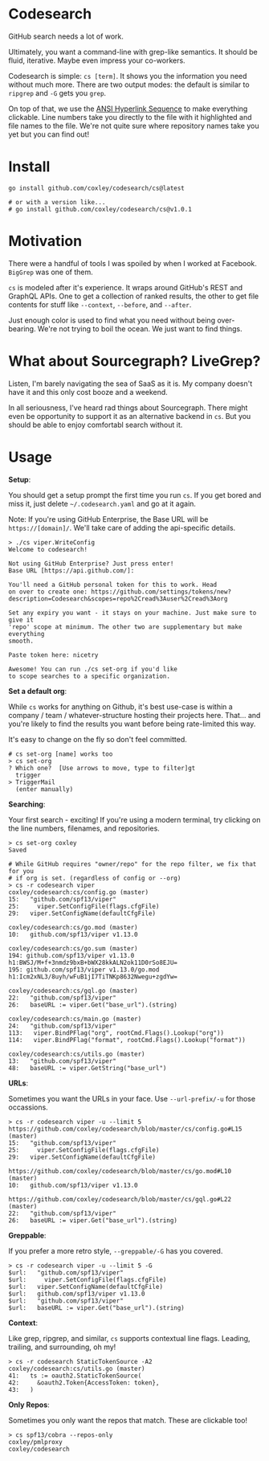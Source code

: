 # Codesearch

GitHub search needs a lot of work.

Ultimately, you want a command-line with grep-like semantics. It should be
fluid, iterative. Maybe even impress your co-workers.

Codesearch is simple: `cs [term]`. It shows you the information you need
without much more. There are two output modes: the default is similar to
`ripgrep` and `-G` gets you `grep`.

On top of that, we use the [ANSI Hyperlink
Sequence](https://gist.github.com/egmontkob/eb114294efbcd5adb1944c9f3cb5feda#the-escape-sequence)
to make everything clickable. Line numbers take you directly to the file with
it highlighted and file names to the file. We're not quite sure where
repository names take you yet but you can find out!

[](./demo.gif)

# Install

```
go install github.com/coxley/codesearch/cs@latest

# or with a version like...
# go install github.com/coxley/codesearch/cs@v1.0.1
```

# Motivation

There were a handful of tools I was spoiled by when I worked at Facebook.
`BigGrep` was one of them.

`cs` is modeled after it's experience. It wraps
around GitHub's REST and GraphQL APIs. One to get a collection of ranked
results, the other to get file contents for stuff like `--context`, `--before`,
and `--after`.

Just enough color is used to find what you need without being over-bearing.
We're not trying to boil the ocean. We just want to find things.

# What about Sourcegraph? LiveGrep?

Listen, I'm barely navigating the sea of SaaS as it is. My company doesn't have
it and this only cost booze and a weekend.

In all seriousness, I've heard rad things about Sourcegraph. There might even
be opportunity to support it as an alternative backend in `cs`. But you should
be able to enjoy comfortabl search without it.

# Usage

**Setup**:

You should get a setup prompt the first time you run `cs`. If you get bored and
miss it, just delete `~/.codesearch.yaml` and go at it again.

Note: If you're using GitHub Enterprise, the Base URL will be
`https://[domain]/`. We'll take care of adding the api-specific details.


```
> ./cs viper.WriteConfig
Welcome to codesearch!

Not using GitHub Enterprise? Just press enter!
Base URL [https://api.github.com/]:

You'll need a GitHub personal token for this to work. Head
on over to create one: https://github.com/settings/tokens/new?description=Codesearch&scopes=repo%2Cread%3Auser%2Cread%3Aorg

Set any expiry you want - it stays on your machine. Just make sure to give it
'repo' scope at minimum. The other two are supplementary but make everything
smooth.

Paste token here: nicetry

Awesome! You can run ./cs set-org if you'd like
to scope searches to a specific organization.
```

**Set a default org**:

While `cs` works for anything on Github, it's best use-case is within a company
/ team / whatever-structure hosting their projects here. That... and you're
likely to find the results you want before being rate-limited this way.

It's easy to change on the fly so don't feel committed.

```
# cs set-org [name] works too
> cs set-org
? Which one?  [Use arrows to move, type to filter]gt
  trigger
> TriggerMail
  (enter manually)
```

**Searching**:

Your first search - exciting! If you're using a modern terminal, try clicking
on the line numbers, filenames, and repositories.

```
> cs set-org coxley
Saved

# While GitHub requires "owner/repo" for the repo filter, we fix that for you
# if org is set. (regardless of config or --org)
> cs -r codesearch viper
coxley/codesearch:cs/config.go (master)
15:   "github.com/spf13/viper"
25:     viper.SetConfigFile(flags.cfgFile)
29:   viper.SetConfigName(defaultCfgFile)

coxley/codesearch:cs/go.mod (master)
10:   github.com/spf13/viper v1.13.0

coxley/codesearch:cs/go.sum (master)
194: github.com/spf13/viper v1.13.0 h1:BWSJ/M+f+3nmdz9bxB+bWX28kkALN2ok11D0rSo8EJU=
195: github.com/spf13/viper v1.13.0/go.mod h1:Icm2xNL3/8uyh/wFuB1jI7TiTNKp8632Nwegu+zgdYw=

coxley/codesearch:cs/gql.go (master)
22:   "github.com/spf13/viper"
26:   baseURL := viper.Get("base_url").(string)

coxley/codesearch:cs/main.go (master)
24:   "github.com/spf13/viper"
113:   viper.BindPFlag("org", rootCmd.Flags().Lookup("org"))
114:   viper.BindPFlag("format", rootCmd.Flags().Lookup("format"))

coxley/codesearch:cs/utils.go (master)
13:   "github.com/spf13/viper"
48:   baseURL := viper.GetString("base_url")
```

**URLs**:

Sometimes you want the URLs in your face. Use `--url-prefix/-u` for those occassions.

```
> cs -r codesearch viper -u --limit 5
https://github.com/coxley/codesearch/blob/master/cs/config.go#L15 (master)
15:   "github.com/spf13/viper"
25:     viper.SetConfigFile(flags.cfgFile)
29:   viper.SetConfigName(defaultCfgFile)

https://github.com/coxley/codesearch/blob/master/cs/go.mod#L10 (master)
10:   github.com/spf13/viper v1.13.0

https://github.com/coxley/codesearch/blob/master/cs/gql.go#L22 (master)
22:   "github.com/spf13/viper"
26:   baseURL := viper.Get("base_url").(string)
```

**Greppable**:

If you prefer a more retro style, `--greppable/-G` has you covered.

```
> cs -r codesearch viper -u --limit 5 -G
$url:   "github.com/spf13/viper"
$url:     viper.SetConfigFile(flags.cfgFile)
$url:   viper.SetConfigName(defaultCfgFile)
$url:   github.com/spf13/viper v1.13.0
$url:   "github.com/spf13/viper"
$url:   baseURL := viper.Get("base_url").(string)
```

**Context**:

Like grep, ripgrep, and similar, `cs` supports contextual line flags. Leading, trailing,
and surrounding, oh my!

```
> cs -r codesearch StaticTokenSource -A2
coxley/codesearch:cs/utils.go (master)
41:   ts := oauth2.StaticTokenSource(
42:     &oauth2.Token{AccessToken: token},
43:   )
```

**Only Repos**:

Sometimes you only want the repos that match. These are clickable too!

```
> cs spf13/cobra --repos-only
coxley/pmlproxy
coxley/codesearch
```
